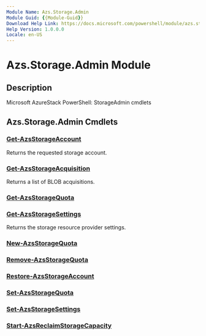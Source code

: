 ```yaml
---
Module Name: Azs.Storage.Admin
Module Guid: {{Module-Guid}}
Download Help Link: https://docs.microsoft.com/powershell/module/azs.storage.admin
Help Version: 1.0.0.0
Locale: en-US
---
```


# Azs.Storage.Admin Module
## Description
Microsoft AzureStack PowerShell: StorageAdmin cmdlets

## Azs.Storage.Admin Cmdlets
### [Get-AzsStorageAccount](Get-AzsStorageAccount.md)
Returns the requested storage account.

### [Get-AzsStorageAcquisition](Get-AzsStorageAcquisition.md)
Returns a list of BLOB acquisitions.

### [Get-AzsStorageQuota](Get-AzsStorageQuota.md)


### [Get-AzsStorageSettings](Get-AzsStorageSettings.md)
Returns the storage resource provider settings.

### [New-AzsStorageQuota](New-AzsStorageQuota.md)


### [Remove-AzsStorageQuota](Remove-AzsStorageQuota.md)


### [Restore-AzsStorageAccount](Restore-AzsStorageAccount.md)


### [Set-AzsStorageQuota](Set-AzsStorageQuota.md)


### [Set-AzsStorageSettings](Set-AzsStorageSettings.md)


### [Start-AzsReclaimStorageCapacity](Start-AzsReclaimStorageCapacity.md)


